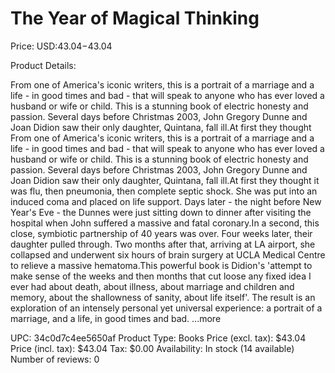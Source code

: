 # The Year of Magical Thinking

Price: USD:$43.04-$43.04

Product Details:

From one of America's iconic writers, this is a portrait of a marriage and a life - in good times and bad - that will speak to anyone who has ever loved a husband or wife or child. This is a stunning book of electric honesty and passion. Several days before Christmas 2003, John Gregory Dunne and Joan Didion saw their only daughter, Quintana, fall ill.At first they thought From one of America's iconic writers, this is a portrait of a marriage and a life - in good times and bad - that will speak to anyone who has ever loved a husband or wife or child. This is a stunning book of electric honesty and passion. Several days before Christmas 2003, John Gregory Dunne and Joan Didion saw their only daughter, Quintana, fall ill.At first they thought it was flu, then pneumonia, then complete septic shock. She was put into an induced coma and placed on life support. Days later - the night before New Year's Eve - the Dunnes were just sitting down to dinner after visiting the hospital when John suffered a massive and fatal coronary.In a second, this close, symbiotic partnership of 40 years was over. Four weeks later, their daughter pulled through. Two months after that, arriving at LA airport, she collapsed and underwent six hours of brain surgery at UCLA Medical Centre to relieve a massive hematoma.This powerful book is Didion's 'attempt to make sense of the weeks and then months that cut loose any fixed idea I ever had about death, about illness, about marriage and children and memory, about the shallowness of sanity, about life itself'. The result is an exploration of an intensely personal yet universal experience: a portrait of a marriage, and a life, in good times and bad. ...more

UPC: 34c0d7c4ee5650af
Product Type: Books
Price (excl. tax): $43.04
Price (incl. tax): $43.04
Tax: $0.00
Availability: In stock (14 available)
Number of reviews: 0